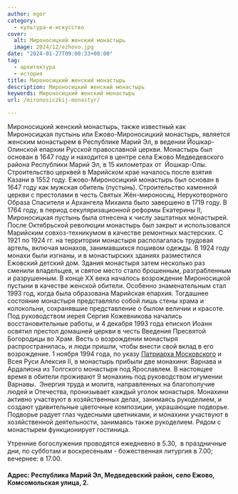 ```yaml
---
author: egor
category:
  - культура-и-искусство
cover:
  alt: Мироносицкий женский монастырь
  image: 2024/12/ezhovo.jpg
date: "2024-01-27T09:00:33+00:00"
tag:
  - архитектура
  - история
title: Мироносицкий женский монастырь
description: Мироносицкий женский монастырь
keywords: Мироносицкий женский монастырь
url: /mironosiczkij-monastyr/

---
```

Мироносицкий женский монастырь, также известный как Мироносицкая пустынь или Ежово-Мироносицкий монастырь, является женским монастырем в Республике Марий Эл, в ведении Йошкар-Олинской епархии Русской православной церкви. Монастырь был основан в 1647 году и находится в центре села Ежово Медведевского района Республики Марий Эл, в 15 километрах от  Йошкар-Олы.
Строительство церквей в Марийском крае началось после взятия Казани в 1552 году. Ежово-Мироносицкий монастырь был основан в 1647 году как мужская обитель (пустынь). Строительство каменной церкви с престолами в честь Святых Жён-мироносиц, Нерукотворного Образа Спасителя и Архангела Михаила было завершено в 1719 году. В 1764 году, в период секуляризационной реформы Екатерины II, Мироносицкая пустынь была отнесена к числу заштатных монастырей.
После Октябрьской революции монастырь был закрыт и использовался Марийским совхоз-техникумом в качестве ремонтных мастерских. С 1921 по 1924 гг. на территории монастыря располагалась трудовая артель, включая монахов, занимавшихся пошивом одежды. В 1924 году монахи были изгнаны, и в монастырских зданиях разместился Ежовский детский дом. Здания монастыря затем несколько раз сменили владельцев, и святое место стало брошенным, разграбленным и разрушенным.
В конце XX века началось возрождение Мироносицкой пустыни в качестве женской обители. Особенно знаменательным стал 1993 год, когда была образована Марийская епархия. Тогдашнее состояние монастыря представляло собой лишь стены храма и колокольни, сохранявшие представление о былом величии и красоте. Под руководством иерея Сергия Кожевникова начались восстановительные работы, и 4 декабря 1993 года епископ Иоанн освятил престол домашней церкви в честь Введения Пресвятой Богородицы во Храм. Весть о возрождении монастыря распространилась, и люди пришли, чтобы внести свой вклад в его возрождение.
1 ноября 1994 года, по указу [Патриарха Московского](/pamyatnik-patriarhu/) и Всея Руси Алексия II, в монастырь прибыли две монахини: Варнава и Ардалиона из Толгского монастыря под Ярославлем. В настоящее время в обители проживают 9 монахинь под руководством игумении Варнавы.  Энергия труда и молитв, направленных на благополучие людей и Отечества, пронизывает каждый уголок монастыря. Монахини активно участвуют в хозяйственных делах, занимаясь рукоделием, и создают удивительные цветочные композиции, украшающие подворье. Подворье радует глаз чудесными цветниками, и монахини участвуют в хозяйственной деятельности, занимаясь также рукоделием. Рядом с монастырем функционирует гостиница.

Утренние богослужения проводятся ежедневно в 5.30,  в праздничные дни, по субботам и воскресеньям - божественная литургия в 7.00; вечернее: в 17.00.

#### Адрес: Республика Марий Эл, Медведевский район, село Ежово, Комсомольская улица, 2.
